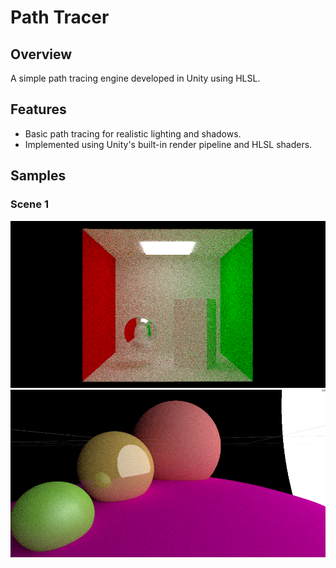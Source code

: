 # Path Tracer

## Overview
A simple path tracing engine developed in Unity using HLSL.

## Features
- Basic path tracing for realistic lighting and shadows.
- Implemented using Unity's built-in render pipeline and HLSL shaders. 

## Samples
### Scene 1
![Scene 1](Samples/1.png)
![Scene 2](Samples/2.png)
